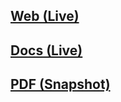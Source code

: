 ## [Web (Live)](https://docs.google.com/document/d/e/2PACX-1vSVx65EfJU_R_rL2DanbPvOpTeh4ULcclRy4Ln65Gy2mAQMvrzPnk9Oski-vk5ixMhlwocKH0cwknzx/pub)

## [Docs (Live)](https://docs.google.com/document/d/1bjklJh2B2vbJ5RgK0cO8n81p9XomHTGIvVkwe_Kc4GA/edit?usp=sharing)

## [PDF (Snapshot)](https://github.com/SCC-Makerspace/Workshops/blob/master/Electronics/A-02%20Basic%20Soldering/A-02%20Basic%20Soldering.pdf)

